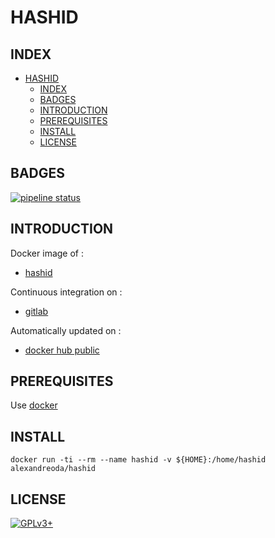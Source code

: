 # HASHID


## INDEX

- [HASHID](#hashid)
  - [INDEX](#index)
  - [BADGES](#badges)
  - [INTRODUCTION](#introduction)
  - [PREREQUISITES](#prerequisites)
  - [INSTALL](#install)
  - [LICENSE](#license)


## BADGES

[![pipeline status](https://gitlab.com/oda-alexandre/hashid/badges/master/pipeline.svg)](https://gitlab.com/oda-alexandre/hashid/commits/master)


## INTRODUCTION

Docker image of :

- [hashid](https://tools.kali.org/password-attacks/hash-identifier)

Continuous integration on :

- [gitlab](https://gitlab.com/oda-alexandre/hashid/pipelines)

Automatically updated on :

- [docker hub public](https://hub.docker.com/r/alexandreoda/hashid)


## PREREQUISITES

Use [docker](https://www.docker.com)


## INSTALL

```docker run -ti --rm --name hashid -v ${HOME}:/home/hashid alexandreoda/hashid```


## LICENSE

[![GPLv3+](http://gplv3.fsf.org/gplv3-127x51.png)](https://gitlab.com/oda-alexandre/hashid/blob/master/LICENSE)
